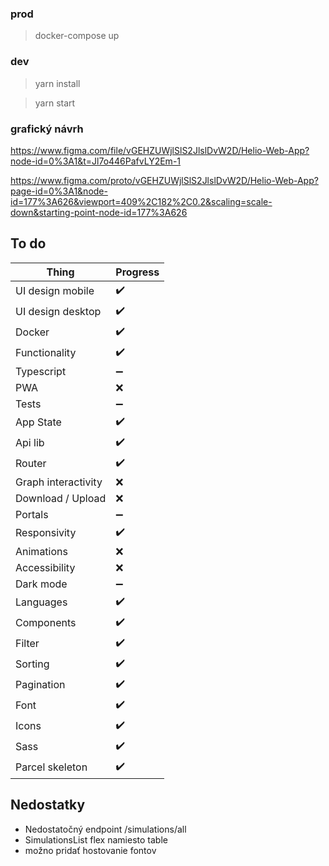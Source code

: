 ### prod

>docker-compose up

### dev

>yarn install

>yarn start


### grafický návrh

https://www.figma.com/file/vGEHZUWjlSlS2JlslDvW2D/Helio-Web-App?node-id=0%3A1&t=Jl7o446PafvLY2Em-1

https://www.figma.com/proto/vGEHZUWjlSlS2JlslDvW2D/Helio-Web-App?page-id=0%3A1&node-id=177%3A626&viewport=409%2C182%2C0.2&scaling=scale-down&starting-point-node-id=177%3A626

## To do
Thing               | Progress
--------------------|---------
UI design mobile    | ✔️
UI design desktop   | ✔️
Docker              | ✔️
Functionality       | ✔️
Typescript          | ➖
PWA                 | ❌
Tests               | ➖
App State           | ✔️
Api lib             | ✔️
Router              | ✔️
Graph interactivity | ❌
Download / Upload   | ❌
Portals             | ➖
Responsivity        | ✔️
Animations          | ❌
Accessibility       | ❌
Dark mode           | ➖
Languages           | ✔️
Components          | ✔️
Filter              | ✔️
Sorting             | ✔️
Pagination          | ✔️
Font                | ✔️
Icons               | ✔️
Sass                | ✔️
Parcel skeleton     | ✔️

## Nedostatky

- Nedostatočný endpoint /simulations/all
- SimulationsList flex namiesto table
- možno pridať hostovanie fontov